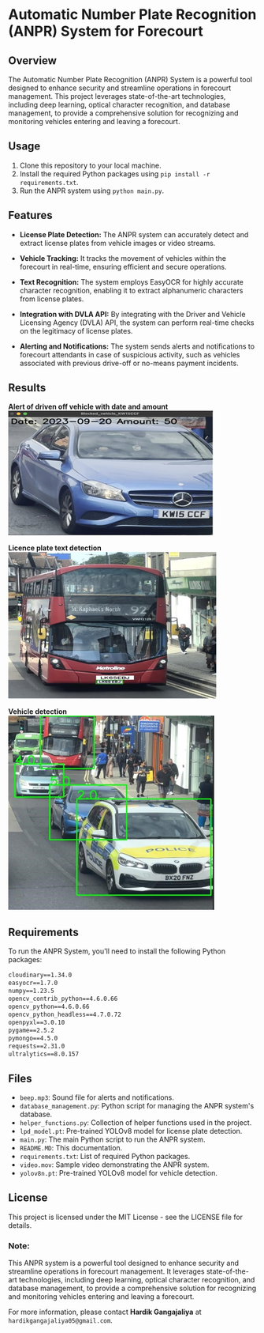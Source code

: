 # Automatic Number Plate Recognition (ANPR) System for Forecourt



## Overview

The Automatic Number Plate Recognition (ANPR) System is a powerful tool designed to enhance security and streamline operations in forecourt management. This project leverages state-of-the-art technologies, including deep learning, optical character recognition, and database management, to provide a comprehensive solution for recognizing and monitoring vehicles entering and leaving a forecourt.


## Usage
1. Clone this repository to your local machine.
2. Install the required Python packages using `pip install -r requirements.txt`.
3. Run the ANPR system using `python main.py`.

## Features

- **License Plate Detection:** The ANPR system can accurately detect and extract license plates from vehicle images or video streams.

- **Vehicle Tracking:** It tracks the movement of vehicles within the forecourt in real-time, ensuring efficient and secure operations.

- **Text Recognition:** The system employs EasyOCR for highly accurate character recognition, enabling it to extract alphanumeric characters from license plates.

- **Integration with DVLA API:** By integrating with the Driver and Vehicle Licensing Agency (DVLA) API, the system can perform real-time checks on the legitimacy of license plates.

- **Alerting and Notifications:** The system sends alerts and notifications to forecourt attendants in case of suspicious activity, such as vehicles associated with previous drive-off or no-means payment incidents.


## Results
**Alert of driven off vehicle with date and amount**<br />
![Alert of driven off vehicle image](images/alert_vehicle.png)

**Licence plate text detection** <br />
![Text detection](images/text_detection.png)

**Vehicle detection**<br />
![Vehicle detection](images/vehicle_detection.png)


## Requirements

To run the ANPR System, you'll need to install the following Python packages:

```plaintext
cloudinary==1.34.0
easyocr==1.7.0
numpy==1.23.5
opencv_contrib_python==4.6.0.66
opencv_python==4.6.0.66
opencv_python_headless==4.7.0.72
openpyxl==3.0.10
pygame==2.5.2
pymongo==4.5.0
requests==2.31.0
ultralytics==8.0.157
```


## Files
- `beep.mp3`: Sound file for alerts and notifications.
- `database_management.py`: Python script for managing the ANPR system's database.
- `helper_functions.py`: Collection of helper functions used in the project.
- `lpd_model.pt`: Pre-trained YOLOv8 model for license plate detection.
- `main.py`: The main Python script to run the ANPR system.
- `README.MD`: This documentation.
- `requirements.txt`: List of required Python packages.
- `video.mov`: Sample video demonstrating the ANPR system.
- `yolov8n.pt`: Pre-trained YOLOv8 model for vehicle detection.

## License

This project is licensed under the MIT License - see the LICENSE file for details.

### Note:

This ANPR system is a powerful tool designed to enhance security and streamline operations in forecourt management. It leverages state-of-the-art technologies, including deep learning, optical character recognition, and database management, to provide a comprehensive solution for recognizing and monitoring vehicles entering and leaving a forecourt.

For more information, please contact **Hardik Gangajaliya** at `hardikgangajaliya05@gmail.com`.